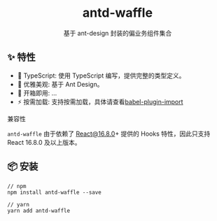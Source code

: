 <h1 align="center">antd-waffle</h1>

<div align="center">
基于 ant-design 封装的偏业务组件集合

</div>

## ✨ 特性

- 🚀 TypeScript: 使用 TypeScript 编写，提供完整的类型定义。
- 💎 优雅美观: 基于 Ant Design。
- 🎉 开箱即用: ...
- ⚡️ 按需加载: 支持按需加载，具体请查看[babel-plugin-import](https://github.com/ant-design/babel-plugin-import)

兼容性

`antd-waffle` 由于依赖了 React@16.8.0+ 提供的 Hooks 特性，因此只支持 React 16.8.0 及以上版本。

## 📦 安装

```
// npm
npm install antd-waffle --save

// yarn
yarn add antd-waffle
```
